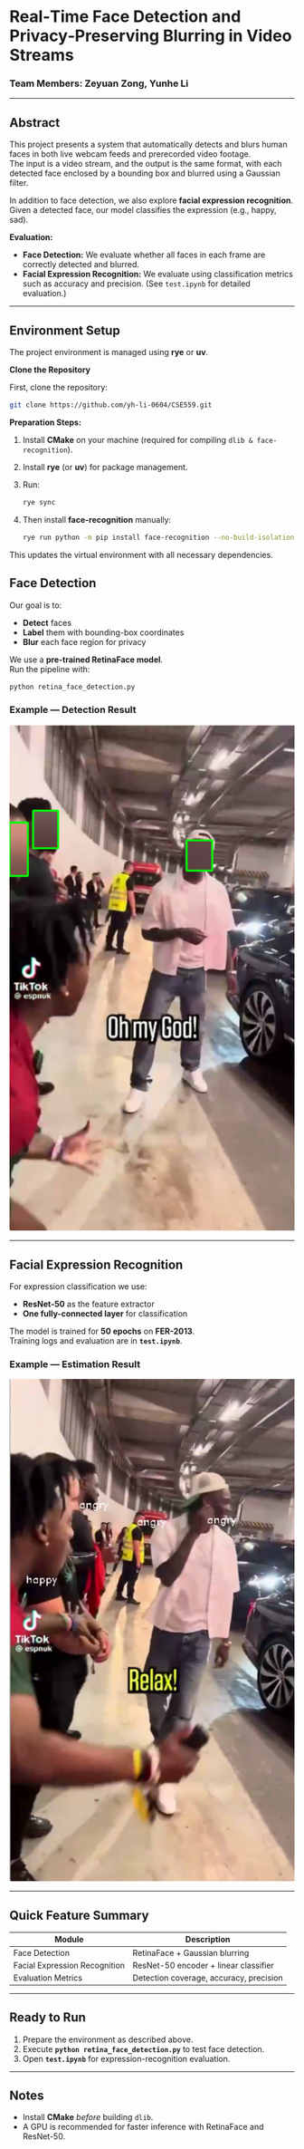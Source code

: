 # Real‑Time Face Detection and Privacy‑Preserving Blurring in Video Streams

### Team Members: Zeyuan Zong, Yunhe Li

---

## Abstract

This project presents a system that automatically detects and blurs human faces in both live webcam feeds and prerecorded video footage.  
The input is a video stream, and the output is the same format, with each detected face enclosed by a bounding box and blurred using a Gaussian filter.

In addition to face detection, we also explore **facial expression recognition**.  
Given a detected face, our model classifies the expression (e.g., happy, sad).

**Evaluation:**
- **Face Detection:** We evaluate whether all faces in each frame are correctly detected and blurred.
- **Facial Expression Recognition:** We evaluate using classification metrics such as accuracy and precision. (See `test.ipynb` for detailed evaluation.)
---

## Environment Setup

The project environment is managed using **rye** or **uv**.

**Clone the Repository**

First, clone the repository:

```bash
git clone https://github.com/yh-li-0604/CSE559.git
```

**Preparation Steps:**
1. Install **CMake** on your machine (required for compiling `dlib & face-recognition`).
2. Install **rye** (or **uv**) for package management.
3. Run:

   ```bash
   rye sync
   ```
4. Then install **face-recognition** manually:

    ```bash
    rye run python -m pip install face-recognition --no-build-isolation
    ```
This updates the virtual environment with all necessary dependencies.

## Face Detection

Our goal is to:

- **Detect** faces  
- **Label** them with bounding-box coordinates  
- **Blur** each face region for privacy  

We use a **pre-trained RetinaFace model**.  
Run the pipeline with:

```bash
python retina_face_detection.py
```

### Example — Detection Result
![Face Detection Example](images/example1.png)

---

## Facial Expression Recognition

For expression classification we use:

- **ResNet-50** as the feature extractor  
- **One fully-connected layer** for classification  

The model is trained for **50 epochs** on **FER-2013**.  
Training logs and evaluation are in **`test.ipynb`**.

### Example — Estimation Result
![Face Detection Example](images/example2.png)


---

## Quick Feature Summary

| Module                         | Description                               |
| ------------------------------ | ----------------------------------------- |
| Face Detection                 | RetinaFace + Gaussian blurring            |
| Facial Expression Recognition  | ResNet-50 encoder + linear classifier     |
| Evaluation Metrics             | Detection coverage, accuracy, precision   |

---

## Ready to Run

1. Prepare the environment as described above.  
2. Execute **`python retina_face_detection.py`** to test face detection.  
3. Open **`test.ipynb`** for expression-recognition evaluation.

---

## Notes

- Install **CMake** *before* building `dlib`.  
- A GPU is recommended for faster inference with RetinaFace and ResNet-50.


